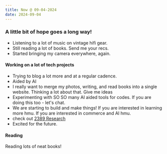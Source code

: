 ```yaml
---
title: Now @ 09-04-2024
date: 2024-09-04
---
```


### A little bit of hope goes a long way!

* Listening to a lot of music on vintage hifi gear.
* Still reading a lot of books. Send me your recs.
* Started bringing my camera everywhere, again.

#### Working on a lot of tech projects
* Trying to blog a lot more and at a regular cadence.
* Aided by AI
* I really want to merge my photos, writing, and read books into a single website. Thinking a lot about that. Give me ideas
* Experimenting with SO SO many AI aided tools for codes. If you are doing this too - let's chat.
* We are starting to build and make things! If you are interested in learning more hmu. If you are interested in commerce and AI hmu.
* check out [2389 Research](https://2389.ai)
* Excited for the future.

#### Reading

Reading lots of neat books!
